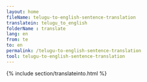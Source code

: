 ```yaml
---
layout: home
fileName: telugu-to-english-sentence-translation
translatein: telugu_to_english
folderName : translate
lang: en
from: te
to: en
permalink: /telugu-to-english-sentence-translation
tool: telugu-to-english-sentence-translation
---
```

{% include section/translateinto.html %}